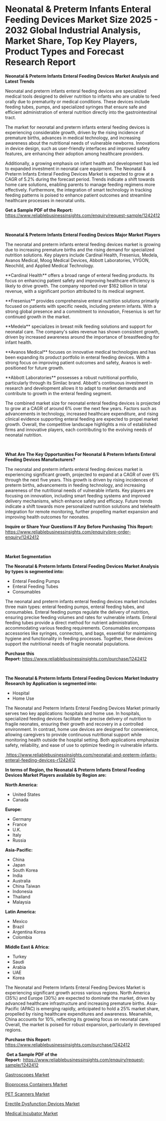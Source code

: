 <p><h1>Neonatal & Preterm Infants Enteral Feeding Devices Market Size 2025 - 2032 Global Industrial Analysis, Market Share, Top Key Players, Product Types and Forecast Research Report</h1></p><p><strong>Neonatal & Preterm Infants Enteral Feeding Devices Market Analysis and Latest Trends</strong></p>
<p><p>Neonatal and preterm infants enteral feeding devices are specialized medical tools designed to deliver nutrition to infants who are unable to feed orally due to prematurity or medical conditions. These devices include feeding tubes, pumps, and specialized syringes that ensure safe and efficient administration of enteral nutrition directly into the gastrointestinal tract.</p><p>The market for neonatal and preterm infants enteral feeding devices is experiencing considerable growth, driven by the rising incidence of premature births, advances in medical technology, and increasing awareness about the nutritional needs of vulnerable newborns. Innovations in device design, such as user-friendly interfaces and improved safety features, are enhancing their adoption among healthcare providers.</p><p>Additionally, a growing emphasis on infant health and development has led to expanded investment in neonatal care equipment. The Neonatal & Preterm Infants Enteral Feeding Devices Market is expected to grow at a CAGR of 5.2% during the forecast period. Trends indicate a shift towards home care solutions, enabling parents to manage feeding regimens more effectively. Furthermore, the integration of smart technology in tracking feeding patterns is poised to enhance patient outcomes and streamline healthcare processes in neonatal units.</p></p>
<p><strong>Get a Sample PDF of the Report:&nbsp;</strong> <a href="https://www.reliablebusinessinsights.com/enquiry/request-sample/1242412?utm_campaign=1873&utm_medium=2&utm_source=Github&utm_content=ia&utm_term=04032025&utm_id=neonatal-preterm-infants-enteral-feeding-devices">https://www.reliablebusinessinsights.com/enquiry/request-sample/1242412</a></p>
<p>&nbsp;</p>
<p><strong>Neonatal & Preterm Infants Enteral Feeding Devices Major Market Players</strong></p>
<p><p>The neonatal and preterm infants enteral feeding devices market is growing due to increasing premature births and the rising demand for specialized nutrition solutions. Key players include Cardinal Health, Fresenius, Medela, Avanos Medical, Moog Medical Devices, Abbott Laboratories, VYGON, Neochild, and Applied Medical Technology.</p><p>**Cardinal Health** offers a broad range of enteral feeding products. Its focus on enhancing patient safety and improving healthcare efficiency is likely to drive growth. The company reported over $162 billion in total revenue, with a significant portion attributed to its medical segment.</p><p>**Fresenius** provides comprehensive enteral nutrition solutions primarily focused on patients with specific needs, including preterm infants. With a strong global presence and a commitment to innovation, Fresenius is set for continued growth in the market.</p><p>**Medela** specializes in breast milk feeding solutions and support for neonatal care. The company's sales revenue has shown consistent growth, driven by increased awareness around the importance of breastfeeding for infant health. </p><p>**Avanos Medical** focuses on innovative medical technologies and has been expanding its product portfolio in enteral feeding devices. With a strong focus on improving patient outcomes and safety, Avanos is well-positioned for future growth.</p><p>**Abbott Laboratories** possesses a robust nutritional portfolio, particularly through its Similac brand. Abbott's continuous investment in research and development allows it to adapt to market demands and contribute to growth in the enteral feeding segment.</p><p>The combined market size for neonatal enteral feeding devices is projected to grow at a CAGR of around 6% over the next few years. Factors such as advancements in technology, increased healthcare expenditure, and rising clinical evidence supporting enteral feeding are expected to propel market growth. Overall, the competitive landscape highlights a mix of established firms and innovative players, each contributing to the evolving needs of neonatal nutrition.</p></p>
<p>&nbsp;</p>
<p><strong>What Are The Key Opportunities For Neonatal & Preterm Infants Enteral Feeding Devices Manufacturers?</strong></p>
<p><p>The neonatal and preterm infants enteral feeding devices market is experiencing significant growth, projected to expand at a CAGR of over 6% through the next five years. This growth is driven by rising incidences of preterm births, advancements in feeding technology, and increasing awareness of the nutritional needs of vulnerable infants. Key players are focusing on innovation, including smart feeding systems and improved delivery mechanisms, which enhance safety and efficacy. Future trends indicate a shift towards more personalized nutrition solutions and telehealth integration for remote monitoring, further propelling market expansion and improving health outcomes for neonates.</p></p>
<p><strong>Inquire or Share Your Questions If Any Before Purchasing This Report:</strong> <a href="https://www.reliablebusinessinsights.com/enquiry/pre-order-enquiry/1242412?utm_campaign=1873&utm_medium=2&utm_source=Github&utm_content=ia&utm_term=04032025&utm_id=neonatal-preterm-infants-enteral-feeding-devices">https://www.reliablebusinessinsights.com/enquiry/pre-order-enquiry/1242412</a></p>
<p>&nbsp;</p>
<p><strong>Market Segmentation</strong></p>
<p><strong>The Neonatal & Preterm Infants Enteral Feeding Devices Market Analysis by types is segmented into:</strong></p>
<p><ul><li>Enteral Feeding Pumps</li><li>Enteral Feeding Tubes</li><li>Consumables</li></ul></p>
<p><p>The neonatal and preterm infants enteral feeding devices market includes three main types: enteral feeding pumps, enteral feeding tubes, and consumables. Enteral feeding pumps regulate the delivery of nutrition, ensuring precise feeding volumes and rates for vulnerable infants. Enteral feeding tubes provide a direct method for nutrient administration, accommodating various feeding requirements. Consumables encompass accessories like syringes, connectors, and bags, essential for maintaining hygiene and functionality in feeding processes. Together, these devices support the nutritional needs of fragile neonatal populations.</p></p>
<p><strong>Purchase this Report:&nbsp;</strong><a href="https://www.reliablebusinessinsights.com/purchase/1242412?utm_campaign=1873&utm_medium=2&utm_source=Github&utm_content=ia&utm_term=04032025&utm_id=neonatal-preterm-infants-enteral-feeding-devices">https://www.reliablebusinessinsights.com/purchase/1242412</a></p>
<p>&nbsp;</p>
<p><strong>The Neonatal & Preterm Infants Enteral Feeding Devices Market Industry Research by Application is segmented into:</strong></p>
<p><ul><li>Hospital</li><li>Home Use</li></ul></p>
<p><p>The Neonatal and Preterm Infants Enteral Feeding Devices Market primarily serves two key applications: hospitals and home use. In hospitals, specialized feeding devices facilitate the precise delivery of nutrition to fragile neonates, ensuring their growth and recovery in a controlled environment. In contrast, home use devices are designed for convenience, allowing caregivers to provide continuous nutritional support while monitoring health outside the hospital setting. Both applications emphasize safety, reliability, and ease of use to optimize feeding in vulnerable infants.</p></p>
<p><a href="https://www.reliablebusinessinsights.com/neonatal-and-preterm-infants-enteral-feeding-devices-r1242412?utm_campaign=1873&utm_medium=2&utm_source=Github&utm_content=ia&utm_term=04032025&utm_id=neonatal-preterm-infants-enteral-feeding-devices">&nbsp;https://www.reliablebusinessinsights.com/neonatal-and-preterm-infants-enteral-feeding-devices-r1242412</a></p>
<p><strong>In terms of Region, the Neonatal & Preterm Infants Enteral Feeding Devices Market Players available by Region are:</strong></p>
<p>
    <p> <strong> North America: </strong>
        <ul>
            <li>United States</li>
            <li>Canada</li>
        </ul>
        </p> 
    <p> <strong> Europe: </strong>
        <ul>
            <li>Germany</li>
            <li>France</li>
            <li>U.K.</li>
            <li>Italy</li>
            <li>Russia</li>
        </ul>
        </p> 
    <p> <strong> Asia-Pacific: </strong>
        <ul>
            <li>China</li>
            <li>Japan</li>
            <li>South Korea</li>
            <li>India</li>
            <li>Australia</li>
            <li>China Taiwan</li>
            <li>Indonesia</li>
            <li>Thailand</li>
            <li>Malaysia</li>
        </ul>
        </p> 
    <p> <strong> Latin America: </strong>
        <ul>
            <li>Mexico</li>
            <li>Brazil</li>
            <li>Argentina Korea</li>
            <li>Colombia</li>
        </ul>
        </p> 
    <p> <strong> Middle East & Africa: </strong>
        <ul>
            <li>Turkey</li>
            <li>Saudi</li>
            <li>Arabia</li>
            <li>UAE</li>
            <li>Korea</li>
        </ul>
    </p>
    </p>
<p><p>The Neonatal and Preterm Infants Enteral Feeding Devices Market is experiencing significant growth across various regions. North America (35%) and Europe (30%) are expected to dominate the market, driven by advanced healthcare infrastructure and increasing premature births. Asia-Pacific (APAC) is emerging rapidly, anticipated to hold a 25% market share, propelled by rising healthcare expenditures and awareness. Meanwhile, China accounts for 10%, reflecting its growing focus on neonatal care. Overall, the market is poised for robust expansion, particularly in developed regions.</p></p>
<p><strong>Purchase this Report: </strong><a href="https://www.reliablebusinessinsights.com/purchase/1242412?utm_campaign=1873&utm_medium=2&utm_source=Github&utm_content=ia&utm_term=04032025&utm_id=neonatal-preterm-infants-enteral-feeding-devices">https://www.reliablebusinessinsights.com/purchase/1242412</a></p>
<p>&nbsp;<strong>Get a Sample PDF of the Report:&nbsp;&nbsp;</strong><a href="https://www.reliablebusinessinsights.com/enquiry/request-sample/1242412?utm_campaign=1873&utm_medium=2&utm_source=Github&utm_content=ia&utm_term=04032025&utm_id=neonatal-preterm-infants-enteral-feeding-devices">https://www.reliablebusinessinsights.com/enquiry/request-sample/1242412</a></p>
<p><strong></strong></p>
<p><p><a href="https://github.com/tauchzuazoli/Market-Research-Report-List-1/blob/main/gastroscopes-market.md?utm_campaign=1873&utm_medium=2&utm_source=Github&utm_content=ia&utm_term=04032025&utm_id=neonatal-preterm-infants-enteral-feeding-devices">Gastroscopes Market</a></p><p><a href="https://github.com/lamlebienz7j/Market-Research-Report-List-1/blob/main/bioprocess-containers-market.md?utm_campaign=1873&utm_medium=2&utm_source=Github&utm_content=ia&utm_term=04032025&utm_id=neonatal-preterm-infants-enteral-feeding-devices">Bioprocess Containers Market</a></p><p><a href="https://github.com/abbasgwiltke/Market-Research-Report-List-1/blob/main/pet-scanners-market.md?utm_campaign=1873&utm_medium=2&utm_source=Github&utm_content=ia&utm_term=04032025&utm_id=neonatal-preterm-infants-enteral-feeding-devices">PET Scanners Market</a></p><p><a href="https://github.com/zappasuccofz/Market-Research-Report-List-1/blob/main/erectile-dysfunction-devices-market.md?utm_campaign=1873&utm_medium=2&utm_source=Github&utm_content=ia&utm_term=04032025&utm_id=neonatal-preterm-infants-enteral-feeding-devices">Erectile Dysfunction Devices Market</a></p><p><a href="https://github.com/artussavasrv/Market-Research-Report-List-1/blob/main/medical-incubator-market.md?utm_campaign=1873&utm_medium=2&utm_source=Github&utm_content=ia&utm_term=04032025&utm_id=neonatal-preterm-infants-enteral-feeding-devices">Medical Incubator Market</a></p></p>